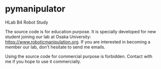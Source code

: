 # pymanipulator
HLab B4 Robot Study

The source code is for education purpose.
It is specially developed for new student joining our lab at Osaka University:
https://www.roboticmanipulation.org.
If you are interested in becoming a member our lab, 
don't hesitate to send me emails.

Using the source code for commercial purpose is forbidden.
Contact with me if you hope to use it commercially.
